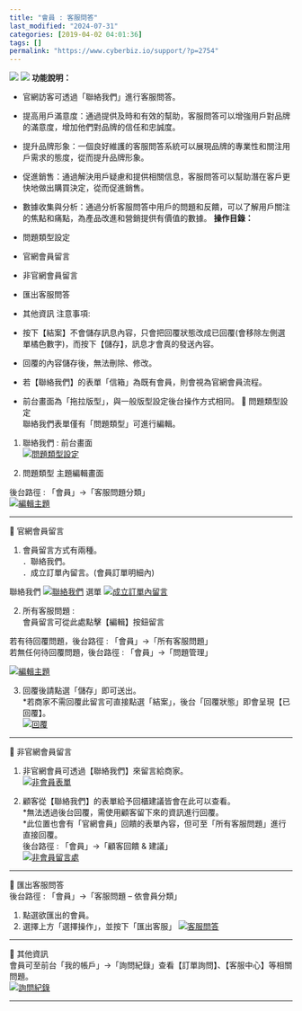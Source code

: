 ```yaml
---
title: "會員 : 客服問答"
last_modified: "2024-07-31"
categories: [2019-04-02 04:01:36]
tags: []
permalink: "https://www.cyberbiz.io/support/?p=2754"
---
```


![](https://www.cyberbiz.io/support/wp-content/uploads/適用站別.png)
[![](https://www.cyberbiz.io/support/wp-content/uploads/台灣站.png)](https://www.cyberbiz.io/support/?page_id=2490)
**功能說明：**  

* 官網訪客可透過「聯絡我們」進行客服問答。
* 提高用戶滿意度：通過提供及時和有效的幫助，客服問答可以增強用戶對品牌的滿意度，增加他們對品牌的信任和忠誠度。
* 提升品牌形象：一個良好維護的客服問答系統可以展現品牌的專業性和關注用戶需求的態度，從而提升品牌形象。
* 促進銷售：通過解決用戶疑慮和提供相關信息，客服問答可以幫助潛在客戶更快地做出購買決定，從而促進銷售。
* 數據收集與分析：通過分析客服問答中用戶的問題和反饋，可以了解用戶關注的焦點和痛點，為產品改進和營銷提供有價值的數據。
**操作目錄：**

* 問題類型設定 
* 官網會員留言
* 非官網會員留言
* 匯出客服問答
* 其他資訊
注意事項:  

* 按下【結案】不會儲存訊息內容，只會把回覆狀態改成已回覆(會移除左側選單橘色數字)，而按下【儲存】，訊息才會真的發送內容。
* 回覆的內容儲存後，無法刪除、修改。 
* 若【聯絡我們】的表單「信箱」為既有會員，則會視為官網會員流程。
* 前台畫面為「拖拉版型」，與一般版型設定後台操作方式相同。
📌 問題類型設定  
聯絡我們表單僅有「問題類型」可進行編輯。  

1. 聯絡我們 : 前台畫面  
[![問題類型設定](https://www.cyberbiz.io/support/wp-content/uploads/會員-客服問答01.png)](https://www.cyberbiz.io/support/wp-content/uploads/會員-客服問答01.png)



2. 問題類型 主題編輯畫面  

後台路徑 :  「會員」→「客服問題分類」  
[![編輯主題](https://www.cyberbiz.io/support/wp-content/uploads/會員-客服問答02.png)](https://www.cyberbiz.io/support/wp-content/uploads/會員-客服問答02.png)

* * *

📌 官網會員留言  

1. 會員留言方式有兩種。   
．聯絡我們。  
．成立訂單內留言。(會員訂單明細內)  

聯絡我們 [![聯絡我們](https://www.cyberbiz.io/support/wp-content/uploads/會員-客服問答03.png)](https://www.cyberbiz.io/support/wp-content/uploads/會員-客服問答03.png)
選單 [![成立訂單內留言](https://www.cyberbiz.io/support/wp-content/uploads/會員-客服問答04.png)](https://www.cyberbiz.io/support/wp-content/uploads/會員-客服問答04.png)



2. 所有客服問題 :  
會員留言可從此處點擊【編輯】按鈕留言  

若有待回覆問題，後台路徑 :  「會員」→「所有客服問題」  
若無任何待回覆問題，後台路徑 :  「會員」→「問題管理」  

[![編輯主題](https://www.cyberbiz.io/support/wp-content/uploads/會員-客服問答05.png)](https://www.cyberbiz.io/support/wp-content/uploads/會員-客服問答05.png)



3. 回覆後請點選「儲存」即可送出。   
*若商家不需回覆此留言可直接點選「結案」，後台「回覆狀態」即會呈現【已回覆】。  
[![回覆](https://www.cyberbiz.io/support/wp-content/uploads/會員-客服問答06.png)](https://www.cyberbiz.io/support/wp-content/uploads/會員-客服問答06.png)



* * *

📌 非官網會員留言  

1. 非官網會員可透過【聯絡我們】來留言給商家。  
[![非會員表單](https://www.cyberbiz.io/support/wp-content/uploads/會員-客服問答07.png)](https://www.cyberbiz.io/support/wp-content/uploads/會員-客服問答07.png)



2. 顧客從【聯絡我們】的表單給予回櫃建議皆會在此可以查看。   
*無法透過後台回覆，需使用顧客留下來的資訊進行回覆。   
*此位置也會有「官網會員」回饋的表單內容，但可至「所有客服問題」進行直接回覆。  
後台路徑 :  「會員」→「顧客回饋 & 建議」  
[![非會員留言處](https://www.cyberbiz.io/support/wp-content/uploads/會員-客服問答08.png)](https://www.cyberbiz.io/support/wp-content/uploads/會員-客服問答08.png)



* * *

📌 匯出客服問答  
後台路徑 :  「會員」→「客服問題 – 依會員分類」  

1. 點選欲匯出的會員。
2. 選擇上方「選擇操作」，並按下「匯出客服」
[![客服問答](https://www.cyberbiz.io/support/wp-content/uploads/會員-客服問答10.png)](https://www.cyberbiz.io/support/wp-content/uploads/會員-客服問答10.png)



* * *

📌 其他資訊  
會員可至前台「我的帳戶」→「詢問紀錄」查看【訂單詢問】、【客服中心】等相關問題。  
[![詢問紀錄](https://www.cyberbiz.io/support/wp-content/uploads/會員-客服問答09.png)](https://www.cyberbiz.io/support/wp-content/uploads/會員-客服問答09.png)



* * *

